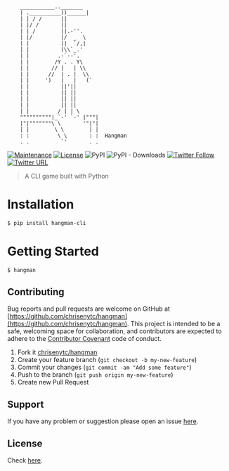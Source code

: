 ```
    ___________.._______
    | .__________))______|
    | | / /      ||
    | |/ /       ||
    | | /        ||.-''.
    | |/         |/  _  \
    | |          ||  `/,|
    | |          (\\`_.'
    | |         .-`--'.
    | |        /Y . . Y\
    | |       // |   | \\
    | |      //  | . |  \\
    | |     ')   |   |   (`
    | |          ||'||
    | |          || ||
    | |          || ||
    | |          || ||
    | |         / | | \
    """"""""""|_`-' `-' |"""|
    |"|"""""""\ \       '"|"|
    | |        \ \        | |
    : :         \ \       : :  Hangman
    . .          `'       . .
```

[![Maintenance](https://img.shields.io/maintenance/yes/2018.svg)]() [![License](https://img.shields.io/github/license/chrisenytc/hangman.svg)](https://github.com/chrisenytc/hangman/blob/master/LICENSE) ![PyPI](https://img.shields.io/pypi/v/hangman-cli.svg)
![PyPI - Downloads](https://img.shields.io/pypi/dm/hangman-cli.svg)
[![Twitter Follow](https://img.shields.io/twitter/follow/chrisenytc.svg?style=social&label=Follow)](http://twitter.com/chrisenytc) [![Twitter URL](https://img.shields.io/twitter/url/http/shields.io.svg?style=social)](https://twitter.com/intent/tweet?text=Awesome%20https://github.com/chrisenytc/hangman%20via%20@chrisenytc)

> A CLI game built with Python

# Installation

```bash
$ pip install hangman-cli
```

# Getting Started

```bash
$ hangman
```

## Contributing

Bug reports and pull requests are welcome on GitHub at [https://github.com/chrisenytc/hangman](https://github.com/chrisenytc/hangman). This project is intended to be a safe, welcoming space for collaboration, and contributors are expected to adhere to the [Contributor Covenant](http://contributor-covenant.org) code of conduct.

1. Fork it [chrisenytc/hangman](https://github.com/chrisenytc/hangman/fork)
2. Create your feature branch (`git checkout -b my-new-feature`)
3. Commit your changes (`git commit -am "Add some feature"`)
4. Push to the branch (`git push origin my-new-feature`)
5. Create new Pull Request

## Support

If you have any problem or suggestion please open an issue [here](https://github.com/chrisenytc/hangman/issues).

## License

Check [here](LICENSE).
